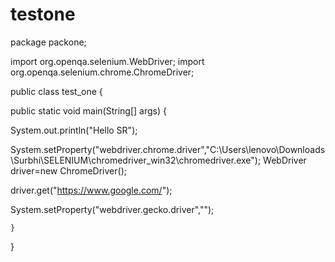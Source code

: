 # testone
package packone;

import org.openqa.selenium.WebDriver;
import org.openqa.selenium.chrome.ChromeDriver;

public class test_one {

public static void main(String[] args) {
	
   System.out.println("Hello SR");
		 
   System.setProperty("webdriver.chrome.driver","C:\\Users\\lenovo\\Downloads\\Surbhi\\SELENIUM\\chromedriver_win32\\chromedriver.exe");
   WebDriver driver=new ChromeDriver();
   
   driver.get("https://www.google.com/");

   System.setProperty("webdriver.gecko.driver","");	 
   
   
	
	}
}
